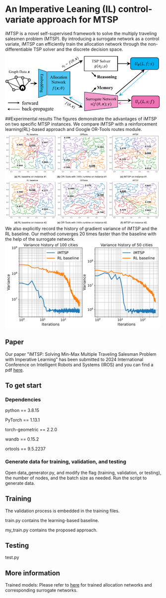 # An Imperative Leaning (IL) control-variate approach for MTSP
iMTSP is a novel self-supervised framework to solve the multiply traveling salesmen problem (MTSP). By introducing a surrogate network as a control variate, iMTSP can efficiently train the allocation network through the non-differentiable TSP solver and the discrete decision space.
<img src='imgs/iMTSP_framework.pdf' width=500>
##Experimental results
The figures demonstrate the advantages of iMTSP on two specific MTSP instances. We compare iMTSP with a reinforcement learning(RL)-based approach and Google OR-Tools routes module.
<img src='imgs/routes.png' width=500>
We also explicitly record the history of gradient variance of iMTSP and the RL baseline. Our method converges 20 times faster than the baseline with the help of the surrogate network.
<img src='imgs/var_hist.pdf' width=500>
## Paper
Our paper "iMTSP: Solving Min-Max Multiple Traveling Salesman Problem with Imperative Learning" has been submitted to 2024 International Conference on Intelligent Robots and Systems (IROS) and you can find a pdf [here](https://github.com/sair-lab/iMTSP/files/14891988/iMTSP.1.pdf).
## To get start
### Dependencies
python == 3.8.15

PyTorch == 1.13.1

torch-geometric == 2.2.0

wandb == 0.15.2

ortools == 9.5.2237
### Generate data for training, validation, and testing
Open data_generator.py, and modify the flag (training, validation, or testing), the number of nodes, and the batch size as needed. Run the script to generate data.
## Training
The validation process is embedded in the training files. 

train.py contains the learning-based baseline.

my_train.py contains the proposed approach.
## Testing
test.py

## More information
Trained models: Please refer to [here](https://github.com/sair-lab/iMTSP/releases/tag/v1.0) for trained allocation networks and corresponding surrogate networks.
